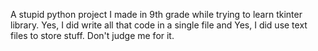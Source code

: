 A stupid python project I made in 9th grade while trying to learn tkinter library.
Yes, I did write all that code in a single file and Yes, I did use text files to store stuff. 
Don't judge me for it.
